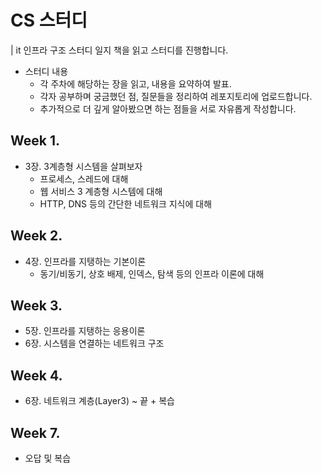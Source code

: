 # CS 스터디
| it 인프라 구조 스터디 일지 책을 읽고 스터디를 진행합니다.

- 스터디 내용
    - 각 주차에 해당하는 장을 읽고, 내용을 요약하여 발표.
    - 각자 공부하며 궁금했던 점, 질문들을 정리하여 레포지토리에 업로드합니다.
    - 추가적으로 더 깊게 알아봤으면 하는 점들을 서로 자유롭게 작성합니다.

## Week 1.
- 3장. 3계층형 시스템을 살펴보자
    - 프로세스, 스레드에 대해
    - 웹 서비스 3 계층형 시스템에 대해
    - HTTP, DNS 등의 간단한 네트워크 지식에 대해

## Week 2.
- 4장. 인프라를 지탱하는 기본이론
    - 동기/비동기, 상호 배제, 인덱스, 탐색 등의 인프라 이론에 대해

## Week 3.
- 5장. 인프라를 지탱하는 응용이론
- 6장. 시스템을 연결하는 네트워크 구조

## Week 4.
- 6장. 네트워크 계층(Layer3) ~ 끝 + 복습

## Week 7.
- 오답 및 복습

